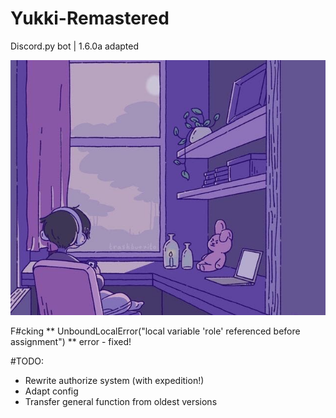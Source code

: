 # Yukki-Remastered
Discord.py bot | 1.6.0a adapted 

![img_1.png](img_1.png)

F#cking ** UnboundLocalError("local variable 'role' referenced before assignment") ** error - fixed!


#TODO:
- Rewrite authorize system (with expedition!)
- Adapt config
- Transfer general function from oldest versions
